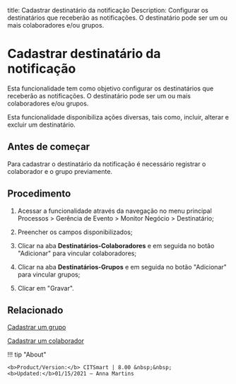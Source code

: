 title: Cadastrar destinatário da notificação
Description: Configurar os destinatários que receberão as notificações. O destinatário pode ser um ou mais colaboradores e/ou grupos.
# Cadastrar destinatário da notificação

Esta funcionalidade tem como objetivo configurar os destinatários que
receberão as notificações. O destinatário pode ser um ou mais colaboradores
e/ou grupos.

Esta funcionalidade disponibiliza ações diversas, tais como, incluir, alterar e
excluir um destinatário.

Antes de começar
--------------------

Para cadastrar o destinatário da notificação é necessário registrar o
colaborador e o grupo previamente.

Procedimento
----------------

1.  Acessar a funcionalidade através da navegação no menu principal Processos \>
    Gerência de Evento \> Monitor Negócio \> Destinatário;

2.  Preencher os campos disponibilizados;

3.  Clicar na aba **Destinatários-Colaboradores** e em seguida no botão "Adicionar" para vincular colaboradores;

4.  Clicar na aba **Destinatários-Grupos** e em seguida no botão "Adicionar" para vincular grupos;

5.  Clicar em "Gravar".


Relacionado
-----------

[Cadastrar um grupo](/pt-br/citsmart-platform-8/initial-settings/access-settings/user/register-groups.html)

[Cadastrar um colaborador](/pt-br/citsmart-platform-8/initial-settings/access-settings/user/register-employee.html)


!!! tip "About"

    <b>Product/Version:</b> CITSmart | 8.00 &nbsp;&nbsp;
    <b>Updated:</b>01/15/2021 – Anna Martins
